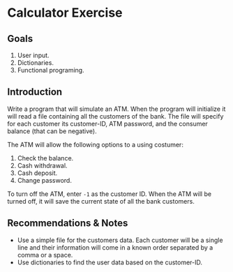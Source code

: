 # Calculator Exercise

## Goals

1. User input.
2. Dictionaries.
3. Functional programing.

## Introduction

Write a program that will simulate an ATM. When the program will initialize it will read a file containing all the customers of the bank. The file will specify for each customer its customer-ID, ATM password, and the consumer balance (that can be negative).

The ATM will allow the following options to a using costumer:
1. Check the balance.
2. Cash withdrawal.
3. Cash deposit.
4. Change password.  

To turn off the ATM, enter `-1` as the customer ID. When the ATM will be turned off, it will save the current state of all the bank customers.

## Recommendations & Notes

* Use a simple file for the customers data. Each customer will be a single line and their information will come in a known order separated by a comma or a space.
* Use dictionaries to find the user data based on the customer-ID.

